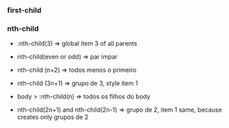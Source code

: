 ### first-child




### nth-child

- :nth-child(3) ⇒ global item 3 of all parents
- nth-child(even or odd) ⇒ par impar
- nth-child (n+2) ⇒ todos menos o primeiro
- nth-child (3n+1) ⇒ grupo de 3, style item 1
- body > :nth-child(n) => todos os filhos do body

- nth-child(2n+1)  and nth-child(2n-1) => grupo de 2, item 1 same, because creates only grupos de 2
